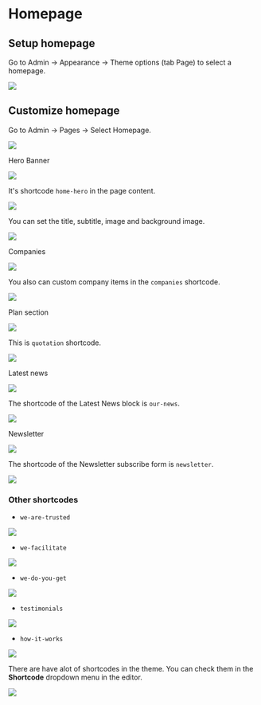 # Homepage

## Setup homepage

Go to Admin -> Appearance -> Theme options (tab Page) to select a homepage.

![](./images/homepage-setup.png)

## Customize homepage

Go to Admin -> Pages -> Select Homepage.

![](./images/homepage-edit.png)

Hero Banner

![](./images/homepage-hero.png)

It's shortcode `home-hero` in the page content.

![](./images/homepage-shortcode-hero-1.png)

You can set the title, subtitle, image and background image.

![](./images/homepage-shortcode-hero-2.png)

Companies

![](./images/homepage-shortcode-companies-1.png)

You also can custom company items in the `companies` shortcode.

![](./images/homepage-shortcode-companies-2.png)

Plan section

![](./images/homepage-shortcode-plan-1.png)

This is `quotation` shortcode.

![](./images/homepage-shortcode-plan-2.png)

Latest news

![](./images/homepage-shortcode-our-news-1.png)

The shortcode of the Latest News block is `our-news`.

![](./images/homepage-shortcode-our-news-2.png)

Newsletter

![](./images/homepage-shortcode-newsletter-1.png)

The shortcode of the Newsletter subscribe form is `newsletter`.

![](./images/homepage-shortcode-newsletter-2.png)

### Other shortcodes

- `we-are-trusted`

![](./images/homepage-shortcode-we-are-trusted.png)

- `we-facilitate`

![](./images/homepage-shortcode-we-facilitate.png)

- `we-do-you-get`

![](./images/homepage-shortcode-we-do-you-get.png)

- `testimonials`

![](./images/homepage-shortcode-testimonials.png)

- `how-it-works`

![](./images/homepage-shortcode-how-it-works.png)

There are have alot of shortcodes in the theme. You can check them in the **Shortcode** dropdown menu in the editor.

![](./images/homepage-available-shortcodes.png)
